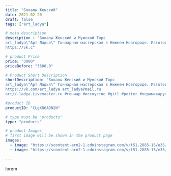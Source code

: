 ```yaml
---
title: "Бокалы Женский"
date: 2021-02-20
draft: false
tags: ["art_ladya"]

# meta description
description : "Бокалы Женский и Мужской Торс
art_ladya\"Арт Ладья\" Гончарная мастерская в Нижнем Новгороде. Изготовление керамики и мастер//-классы по обучению. 
https://vk.c"

# product Price
price: "3000"
priceBefore: "3600.0"

# Product Short Description
shortDescription: "Бокалы Женский и Мужской Торс
art_ladya\"Арт Ладья\" Гончарная мастерская в Нижнем Новгороде. Изготовление керамики и мастер//-классы по обучению. 
https://vk.com/art_ladya art_ladya@mail.ru 
art//-ladya.Livemaster.ru #гончар #исскуство #girl #potter #керамикаручнаяработа #гончарнаямастерская #dobidilbing #handmade #посудаизглины #керамика #девушка #эксклюзивнаякерамика #painter #dishes #decor #ceramicar #nntoday #claygoods  #earthenware #ceramic #design #обнажённаядевушка #мужчина #erotic #ceramicart #nakedgirl #авторскаякерамика #mehendi #dreamhunters #женскоетело"

#product ID
productID: "CLgX86ADN2N"

# type must be "products"
type: "products"

# product Images
# first image will be shown in the product page
images:
  - image: "https://scontent-arn2-1.cdninstagram.com/v/t51.2885-15/e35/152391184_1162353817549461_7937957417933109913_n.jpg?se=8&tp=1&_nc_ht=scontent-arn2-1.cdninstagram.com&_nc_cat=109&_nc_ohc=z8cHGtuMqcQAX_25s49&ccb=7-4&oh=de6a88b3f39f9ec48934966ce9339b2f&oe=60827FB1&_nc_sid=83d603&ig_cache_key=MjUxMzExMzkyNzk3NTIwODc5Nw%3D%3D.2-ccb7-4"
  - image: "https://scontent-arn2-1.cdninstagram.com/v/t51.2885-15/e35/152104179_215388950321874_6449742999092656901_n.jpg?se=8&tp=1&_nc_ht=scontent-arn2-1.cdninstagram.com&_nc_cat=106&_nc_ohc=mVjINDYOSYUAX-8dbbH&ccb=7-4&oh=dd9f7084b879bcef6c1739490a346e55&oe=60864CC4&_nc_sid=83d603&ig_cache_key=MjUxMzExMzkyNzUzOTA4NTA1OQ%3D%3D.2-ccb7-4"

---
```

lorem
